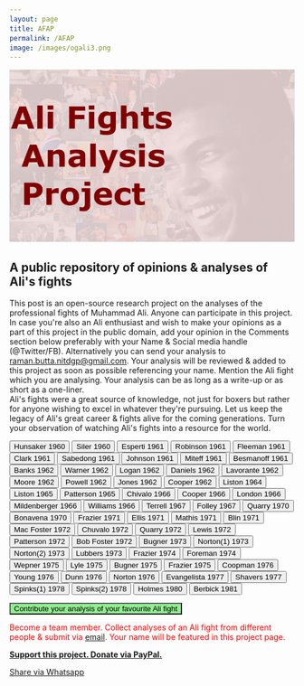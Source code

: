 ```yaml
---
layout: page
title: AFAP
permalink: /AFAP
image: /images/ogali3.png
---
```

<script type="text/javascript" src="/scripts/ali.js"></script>
<!--<style> span{display: none;}</style>  -->
<style>
body{background-image: url("/images/ali-collage.png");}
</style>

<img src="/images/ogali3.png">


## A public repository of opinions & analyses of Ali's fights

This post is an open-source research project on the analyses of the professional fights of Muhammad Ali. Anyone can participate in this project.
In case you're also an Ali enthusiast and wish to make your opinions as a part of this project in the public domain, add your opinion in the Comments section below preferably with your Name & Social media handle (@Twitter/FB). Alternatively you can send your analysis to raman.butta.nitdgp@gmail.com. Your analysis will be reviewed & added to this project as soon as possible referencing your name. Mention the Ali fight which you are analysing. Your analysis can be as long as a write-up or as short as a one-liner.  
Ali's fights were a great source of knowledge, not just for boxers but rather for anyone wishing to excel in whatever they're pursuing. Let us keep the legacy of Ali's great career & fights alive for the coming generations. Turn your observation of watching Ali's fights into a resource for the world.     


<button> Hunsaker 1960 </button>  <span id></span>
<button> Siler 1960  </button>  <span id></span>
<button> Esperti 1961  </button>  <span id></span>
<button> Robinson 1961  </button>  <span id></span>
<button> Fleeman 1961  </button>  <span id></span>
<button> Clark 1961  </button>  <span id></span>
<button> Sabedong 1961  </button>  <span id></span>
<button> Johnson 1961  </button>  <span id></span>
<button> Miteff 1961  </button>  <span id></span>
<button> Besmanoff 1961  </button>  <span id></span>
<button> Banks 1962  </button>  <span id></span>
<button> Warner 1962  </button>  <span id></span>
<button> Logan 1962  </button>  <span id></span>
<button> Daniels 1962  </button>  <span id></span>
<button> Lavorante 1962  </button>  <span id></span>
<button> Moore 1962  </button>  <span id></span>
<button> Powell 1962  </button>  <span id></span>
<button> Jones 1962  </button>  <span id></span>
<button> Cooper 1962  </button>  <span id></span>
<button> Liston 1964  </button>  <span id></span>
<button onclick="expand('liston2')"> Liston 1965  </button>   <span id="liston2" style="display:none"> 1. Ali was too fast for Liston in the 2nd fight. Sonny felt like he was surrounded until a punch came from nowhere and knocked 		him down. Ali showed that punching power is not an indispensable ingredient of a knock-out. He proved it again in his fight with 
    Jurgen Blin. Ali's punches were like an avalanche, a single one may be insufficient but a cumulation can crumble mountains. You 
    initially feel that his jabs are bearable but by the time you realize the cumulative damage, its too late. Floyd Patterson once 
    remarked that Ali's punches won't knock you down, they'll rub you off and dizzy you down. He was right.</span>
<button> Patterson 1965  </button>  <span id></span>
<button> Chivalo 1966  </button>  <span id></span>
<button> Cooper 1966  </button>  <span id></span>
<button> London 1966  </button>  <span id></span>
<button> Mildenberger 1966  </button>  <span id></span>
<button> Williams 1966  </button>  <span id></span>
<button> Terrell 1967  </button>  <span id></span>
<button onclick="expand('folley')"> Folley 1967  </button>  <span id="folley" style="display:none"> 1. The most invincible Ali was in this fight. With umpteen tactics up his sleeve and an unmatched
				  agility+strength, the concorde was at its highest then !</span>
<button> Quarry 1970  </button>  <span id></span>
<button> Bonavena 1970  </button>  <span id></span>
<button> Frazier 1971  </button>  <span id></span>
<button> Ellis 1971  </button>  <span id></span>
<button> Mathis 1971  </button>  <span id></span>
<button> Blin 1971  </button>  <span id></span>
<button> Mac Foster 1972  </button>  <span id></span>
<button> Chuvalo 1972  </button>  <span id></span>
<button> Quarry 1972  </button>  <span id></span>
<button> Lewis 1972  </button>  <span id></span>
<button> Patterson 1972  </button>  <span id></span>
<button> Bob Foster 1972  </button>  <span id></span>
<button> Bugner 1973  </button>  <span id></span>
<button> Norton(1) 1973  </button>  <span id></span>
<button> Norton(2) 1973  </button>  <span id></span>
<button> Lubbers 1973  </button>  <span id></span>
<button> Frazier 1974  </button>  <span id></span>
<button> Foreman 1974  </button>  <span id></span>
<button> Wepner 1975  </button>  <span id></span>
<button> Lyle 1975  </button>  <span id></span>
<button> Bugner 1975  </button>  <span id></span>
<button> Frazier 1975  </button>  <span id></span>
<button> Coopman 1976  </button>  <span id></span>
<button> Young 1976  </button>  <span id></span>
<button> Dunn 1976  </button>  <span id></span>
<button> Norton 1976  </button>  <span id></span>
<button> Evangelista 1977  </button>  <span id></span>
<button onclick="expand('shavers')"> Shavers 1977  </button>  <span id="shavers" style="display:none"> 1. This was the last great fight of Ali. It was also the fight where Ali took some good face shots. Based on my 
					observation, this fight contributed the most to his slowing down and Parkinson-like symptoms later on. His speech started slurring 
					only after this fight. The last round of this bout is one of the best and reveals the warrior-spirit of Ali.</span>
<button> Spinks(1) 1978  </button>  <span id></span>
<button> Spinks(2) 1978  </button>  <span id></span>
<button> Holmes 1980  </button>  <span id></span>
<button> Berbick 1981  </button>  <span id></span>



<!--#### My favourite Ali fights :
Ali Cooper 1................................."Henry Cooper’s no jive, the fight will end in five."  
Ali Liston 1...................................."Liston must fall in Eight,to prove that I am great"  
Ali Liston 2...................................."I told you that I had a surprise"  
Ali Turell........................................"My name is Muhammad Ali"  
Ali Vs Cleveland Williams..........."You watch me shuffle and I’ll jab off your head”  
Ali Folley fight..............................."I’m always confident"  
Ali Quarry 1..................................."I’m baaaaaccck”  
Ali Quarry 2..................................."He’s the last of the white hopes”  
Ali Vs Buster Mathis...................."So leave me alone and shut up and be glad that you saw a good fight"  
Ali Vs Bob Foster.........................."Then he is great if he don’t go in eight"  
Ali Vs Jürgen Blin   
Ali Frazier 1,2,3............................."Dancing you and whupping you and dancing”  
Ali Norton 2 ................................."If I weren’t in good  shape, in no way I could have won the fight"  
Ali Foreman.................................."The man just took a superior, scientific beating."  
Ali Lyle............................................"You will See me tonight literally take this man”  
Ali Wepner  
Ali Spinks 2..................................."It is befitting that I achieve the impossible"  -->

 
	
<p id="mybutton" style="color:green"> <button onclick="change()" style="background-color:lightgreen">Contribute your analysis of your favourite Ali fight</button> </p>
<p style="color:red"> Become a team member. Collect analyses of an Ali fight from different people & submit via <a href="mailto:raman.butta.nitdgp@gmail.com">email</a>. Your name will be featured in this project page.</p>    
  
  
<a href="https://www.paypal.me/ramanbutta" target="_blank"><b>Support this project. Donate via PayPal.</b></a>  
  
<a href="whatsapp://send?text=Ali Fights Analysis Project https://galaxyeagle.github.io/AFAP" data-action="share/whatsapp/share">Share via Whatsapp</a>














